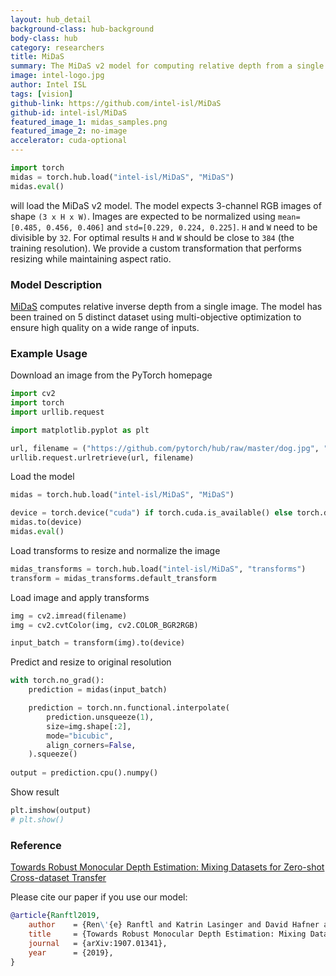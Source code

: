 ```yaml
---
layout: hub_detail
background-class: hub-background
body-class: hub
category: researchers
title: MiDaS
summary: The MiDaS v2 model for computing relative depth from a single image.
image: intel-logo.jpg
author: Intel ISL
tags: [vision]
github-link: https://github.com/intel-isl/MiDaS
github-id: intel-isl/MiDaS
featured_image_1: midas_samples.png
featured_image_2: no-image
accelerator: cuda-optional
---
```


```python
import torch
midas = torch.hub.load("intel-isl/MiDaS", "MiDaS")
midas.eval()
```

will load the MiDaS v2 model. The model expects 3-channel RGB images of shape ```(3 x H x W)```. Images are expected to be normalized using
```mean=[0.485, 0.456, 0.406]``` and ```std=[0.229, 0.224, 0.225]```. 
```H``` and ```W``` need to be divisible by ```32```. For optimal results ```H``` and ```W``` should be close to ```384``` (the training resolution). 
We provide a custom transformation that performs resizing while maintaining aspect ratio. 

### Model Description

[MiDaS](https://arxiv.org/abs/1907.01341) computes relative inverse depth from a single image. The model has been trained on 5 distinct dataset using 
multi-objective optimization to ensure high quality on a wide range of inputs.


### Example Usage

Download an image from the PyTorch homepage
```python
import cv2
import torch
import urllib.request

import matplotlib.pyplot as plt

url, filename = ("https://github.com/pytorch/hub/raw/master/dog.jpg", "dog.jpg")
urllib.request.urlretrieve(url, filename)
```

Load the model

```python
midas = torch.hub.load("intel-isl/MiDaS", "MiDaS")

device = torch.device("cuda") if torch.cuda.is_available() else torch.device("cpu")
midas.to(device)
midas.eval()
```


Load transforms to resize and normalize the image
```python
midas_transforms = torch.hub.load("intel-isl/MiDaS", "transforms")
transform = midas_transforms.default_transform
```

Load image and apply transforms
```python
img = cv2.imread(filename)
img = cv2.cvtColor(img, cv2.COLOR_BGR2RGB)

input_batch = transform(img).to(device)
```


Predict and resize to original resolution
```python
with torch.no_grad():
    prediction = midas(input_batch)

    prediction = torch.nn.functional.interpolate(
        prediction.unsqueeze(1),
        size=img.shape[:2],
        mode="bicubic",
        align_corners=False,
    ).squeeze()
    
output = prediction.cpu().numpy()
```

Show result
```python 
plt.imshow(output)
# plt.show()
```

### Reference
[Towards Robust Monocular Depth Estimation: Mixing Datasets for Zero-shot Cross-dataset Transfer](https://arxiv.org/abs/1907.01341)

Please cite our paper if you use our model:
```bibtex
@article{Ranftl2019,
	author    = {Ren\'{e} Ranftl and Katrin Lasinger and David Hafner and Konrad Schindler and Vladlen Koltun},
	title     = {Towards Robust Monocular Depth Estimation: Mixing Datasets for Zero-shot Cross-dataset Transfer},
	journal   = {arXiv:1907.01341},
	year      = {2019},
}
```

